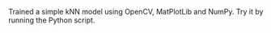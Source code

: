 Trained a simple kNN model using OpenCV, MatPlotLib and NumPy. Try it by running the Python script.
